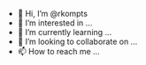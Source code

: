 - 👋 Hi, I’m @rkompts
- 👀 I’m interested in ...
- 🌱 I’m currently learning ...
- 💞️ I’m looking to collaborate on ...
- 📫 How to reach me ...

<!---
rkompts/rkompts is a ✨ special ✨ repository because its `README.md` (this file) appears on your GitHub profile.
You can click the Preview link to take a look at your changes.
--->
